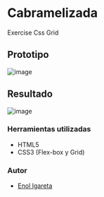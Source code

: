 # Cabramelizada
Exercise Css Grid

## Prototipo
![image](https://user-images.githubusercontent.com/116892825/204160232-31170274-70e8-484a-b2c9-6cb3017474f2.png)

## Resultado
![image](https://user-images.githubusercontent.com/116892825/204160171-b1152c0f-d883-4caa-b15a-4293252489ed.png)

### Herramientas utilizadas
- HTML5 
- CSS3 (Flex-box y Grid)

### Autor

- [Enol Igareta](https://github.com/EnolCode)


